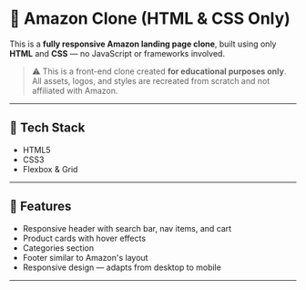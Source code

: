 # 🛒 Amazon Clone (HTML & CSS Only)

This is a **fully responsive Amazon landing page clone**, built using only **HTML** and **CSS** — no JavaScript or frameworks involved.

> ⚠️ This is a front-end clone created **for educational purposes only**. All assets, logos, and styles are recreated from scratch and not affiliated with Amazon.

---

## 🔧 Tech Stack

- HTML5
- CSS3
- Flexbox & Grid

---

## 🎯 Features

- Responsive header with search bar, nav items, and cart
- Product cards with hover effects
- Categories section
- Footer similar to Amazon's layout
- Responsive design — adapts from desktop to mobile

---

